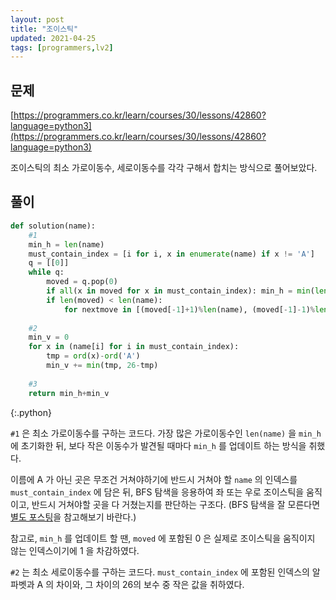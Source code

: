```yaml
---
layout: post
title: "조이스틱"
updated: 2021-04-25
tags: [programmers,lv2]
---
```


## 문제

[https://programmers.co.kr/learn/courses/30/lessons/42860?language=python3](https://programmers.co.kr/learn/courses/30/lessons/42860?language=python3)

조이스틱의 최소 가로이동수, 세로이동수를 각각 구해서 합치는 방식으로 풀어보았다.

## 풀이

```py
def solution(name):
    #1
    min_h = len(name)
    must_contain_index = [i for i, x in enumerate(name) if x != 'A']
    q = [[0]]
    while q:
        moved = q.pop(0)
        if all(x in moved for x in must_contain_index): min_h = min(len(moved)-1, min_h)
        if len(moved) < len(name):
            for nextmove in [(moved[-1]+1)%len(name), (moved[-1]-1)%len(name)]: q.append(moved+[nextmove])
    
    #2
    min_v = 0
    for x in (name[i] for i in must_contain_index):
        tmp = ord(x)-ord('A')
        min_v += min(tmp, 26-tmp)
        
    #3
    return min_h+min_v
```
{:.python}

`#1` 은 최소 가로이동수를 구하는 코드다. 가장 많은 가로이동수인 `len(name)` 을 `min_h` 에 초기화한 뒤, 보다 작은 이동수가 발견될 때마다 `min_h` 를 업데이트 하는 방식을 취했다.

이름에 A 가 아닌 곳은 무조건 거쳐야하기에 반드시 거쳐야 할 `name` 의 인덱스를 `must_contain_index` 에 담은 뒤, BFS 탐색을 응용하여 좌 또는 우로 조이스틱을 움직이고, 반드시 거쳐야할 곳을 다 거쳤는지를 판단하는 구조다. (BFS 탐색을 잘 모른다면 [별도 포스팅](/post/bfs-and-dfs)을 참고해보기 바란다.)

참고로, `min_h` 를 업데이트 할 땐, `moved` 에 포함된 0 은 실제로 조이스틱을 움직이지 않는 인덱스이기에 1 을 차감하였다.

`#2` 는 최소 세로이동수를 구하는 코드다. `must_contain_index` 에 포함된 인덱스의 알파벳과 A 의 차이와, 그 차이의 26의 보수 중 작은 값을 취하였다.